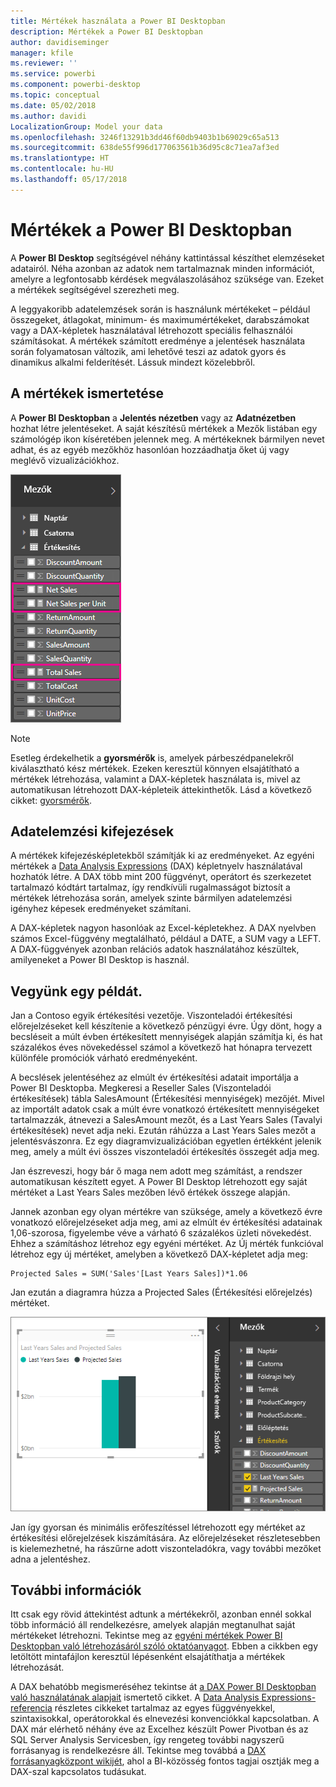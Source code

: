 ```yaml
---
title: Mértékek használata a Power BI Desktopban
description: Mértékek a Power BI Desktopban
author: davidiseminger
manager: kfile
ms.reviewer: ''
ms.service: powerbi
ms.component: powerbi-desktop
ms.topic: conceptual
ms.date: 05/02/2018
ms.author: davidi
LocalizationGroup: Model your data
ms.openlocfilehash: 3246f13291b3dd46f60db9403b1b69029c65a513
ms.sourcegitcommit: 638de55f996d177063561b36d95c8c71ea7af3ed
ms.translationtype: HT
ms.contentlocale: hu-HU
ms.lasthandoff: 05/17/2018
---
```

# <a name="measures-in-power-bi-desktop"></a>Mértékek a Power BI Desktopban
A **Power BI Desktop** segítségével néhány kattintással készíthet elemzéseket adatairól. Néha azonban az adatok nem tartalmaznak minden információt, amelyre a legfontosabb kérdések megválaszolásához szüksége van. Ezeket a mértékek segítségével szerezheti meg.

A leggyakoribb adatelemzések során is használunk mértékeket – például összegeket, átlagokat, minimum- és maximumértékeket, darabszámokat vagy a DAX-képletek használatával létrehozott speciális felhasználói számításokat. A mértékek számított eredménye a jelentések használata során folyamatosan változik, ami lehetővé teszi az adatok gyors és dinamikus alkalmi felderítését. Lássuk mindezt közelebbről.

## <a name="understanding-measures"></a>A mértékek ismertetése
A **Power BI Desktopban** a **Jelentés nézetben** vagy az **Adatnézetben** hozhat létre jelentéseket. A saját készítésű mértékek a Mezők listában egy számológép ikon kíséretében jelennek meg. A mértékeknek bármilyen nevet adhat, és az egyéb mezőkhöz hasonlóan hozzáadhatja őket új vagy meglévő vizualizációkhoz.

![](media/desktop-measures/measuresinpbid_measinfieldlist.png)

> [!NOTE]
> Esetleg érdekelhetik a **gyorsmérők** is, amelyek párbeszédpanelekről kiválasztható kész mértékek. Ezeken keresztül könnyen elsajátítható a mértékek létrehozása, valamint a DAX-képletek használata is, mivel az automatikusan létrehozott DAX-képleteik áttekinthetők. Lásd a következő cikket: [gyorsmérők](desktop-quick-measures.md).
> 
> 

## <a name="data-analysis-expressions"></a>Adatelemzési kifejezések
A mértékek kifejezésképletekből számítják ki az eredményeket. Az egyéni mértékek a [Data Analysis Expressions](https://msdn.microsoft.com/library/gg413422.aspx) (DAX) képletnyelv használatával hozhatók létre. A DAX több mint 200 függvényt, operátort és szerkezetet tartalmazó kódtárt tartalmaz, így rendkívüli rugalmasságot biztosít a mértékek létrehozása során, amelyek szinte bármilyen adatelemzési igényhez képesek eredményeket számítani.

A DAX-képletek nagyon hasonlóak az Excel-képletekhez. A DAX nyelvben számos Excel-függvény megtalálható, például a DATE, a SUM vagy a LEFT. A DAX-függvények azonban relációs adatok használatához készültek, amilyeneket a Power BI Desktop is használ.

## <a name="lets-look-at-an-example"></a>Vegyünk egy példát.
Jan a Contoso egyik értékesítési vezetője. Viszonteladói értékesítési előrejelzéseket kell készítenie a következő pénzügyi évre. Úgy dönt, hogy a becsléseit a múlt évben értékesített mennyiségek alapján számítja ki, és hat százalékos éves növekedéssel számol a következő hat hónapra tervezett különféle promóciók várható eredményeként.

A becslések jelentéséhez az elmúlt év értékesítési adatait importálja a Power BI Desktopba. Megkeresi a Reseller Sales (Viszonteladói értékesítések) tábla SalesAmount (Értékesítési mennyiségek) mezőjét. Mivel az importált adatok csak a múlt évre vonatkozó értékesített mennyiségeket tartalmazzák, átnevezi a SalesAmount mezőt, és a Last Years Sales (Tavalyi értékesítések) nevet adja neki. Ezután ráhúzza a Last Years Sales mezőt a jelentésvászonra. Ez egy diagramvizualizációban egyetlen értékként jelenik meg, amely a múlt évi összes viszonteladói értékesítés összegét adja meg.

Jan észreveszi, hogy bár ő maga nem adott meg számítást, a rendszer automatikusan készített egyet. A Power BI Desktop létrehozott egy saját mértéket a Last Years Sales mezőben lévő értékek összege alapján.

Jannek azonban egy olyan mértékre van szüksége, amely a következő évre vonatkozó előrejelzéseket adja meg, ami az elmúlt év értékesítési adatainak 1,06-szorosa, figyelembe véve a várható 6 százalékos üzleti növekedést. Ehhez a számításhoz létrehoz egy egyéni mértéket. Az Új mérték funkcióval létrehoz egy új mértéket, amelyben a következő DAX-képletet adja meg:

    Projected Sales = SUM('Sales'[Last Years Sales])*1.06

Jan ezután a diagramra húzza a Projected Sales (Értékesítési előrejelzés) mértéket.

![](media/desktop-measures/measuresinpbid_lastyearsales.png)

Jan így gyorsan és minimális erőfeszítéssel létrehozott egy mértéket az értékesítési előrejelzések kiszámítására. Az előrejelzéseket részletesebben is kielemezhetné, ha rászűrne adott viszonteladókra, vagy további mezőket adna a jelentéshez.

## <a name="learn-more"></a>További információk
Itt csak egy rövid áttekintést adtunk a mértékekről, azonban ennél sokkal több információ áll rendelkezésre, amelyek alapján megtanulhat saját mértékeket létrehozni. Tekintse meg az [egyéni mértékek Power BI Desktopban való létrehozásáról szóló oktatóanyagot](desktop-tutorial-create-measures.md). Ebben a cikkben egy letöltött mintafájlon keresztül lépésenként elsajátíthatja a mértékek létrehozását.  

A DAX behatóbb megismeréséhez tekintse át [a DAX Power BI Desktopban való használatának alapjait](desktop-quickstart-learn-dax-basics.md) ismertető cikket. A [Data Analysis Expressions-referencia](https://msdn.microsoft.com/library/gg413422.aspx) részletes cikkeket tartalmaz az egyes függvényekkel, szintaxisokkal, operátorokkal és elnevezési konvenciókkal kapcsolatban. A DAX már elérhető néhány éve az Excelhez készült Power Pivotban és az SQL Server Analysis Servicesben, így rengeteg további nagyszerű forrásanyag is rendelkezésre áll. Tekintse meg továbbá a [DAX forrásanyagközpont wikijét](http://social.technet.microsoft.com/wiki/contents/articles/1088.dax-resource-center.aspx), ahol a BI-közösség fontos tagjai osztják meg a DAX-szal kapcsolatos tudásukat.



